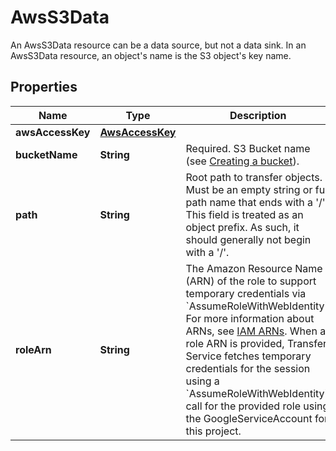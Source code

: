 

# AwsS3Data

An AwsS3Data resource can be a data source, but not a data sink. In an AwsS3Data resource, an object's name is the S3 object's key name.

## Properties

| Name | Type | Description | Notes |
|------------ | ------------- | ------------- | -------------|
|**awsAccessKey** | [**AwsAccessKey**](AwsAccessKey.md) |  |  [optional] |
|**bucketName** | **String** | Required. S3 Bucket name (see [Creating a bucket](https://docs.aws.amazon.com/AmazonS3/latest/dev/create-bucket-get-location-example.html)). |  [optional] |
|**path** | **String** | Root path to transfer objects. Must be an empty string or full path name that ends with a &#39;/&#39;. This field is treated as an object prefix. As such, it should generally not begin with a &#39;/&#39;. |  [optional] |
|**roleArn** | **String** | The Amazon Resource Name (ARN) of the role to support temporary credentials via &#x60;AssumeRoleWithWebIdentity&#x60;. For more information about ARNs, see [IAM ARNs](https://docs.aws.amazon.com/IAM/latest/UserGuide/reference_identifiers.html#identifiers-arns). When a role ARN is provided, Transfer Service fetches temporary credentials for the session using a &#x60;AssumeRoleWithWebIdentity&#x60; call for the provided role using the GoogleServiceAccount for this project. |  [optional] |



